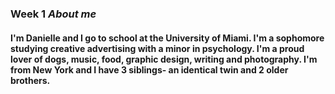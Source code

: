 ### Week 1 <i>About me</i>
#### I'm Danielle and I go to school at the University of Miami. I'm a sophomore studying creative advertising with a minor in psychology. I'm a proud lover of dogs, music, food, graphic design, writing and photography. I'm from New York and I have 3 siblings- an identical twin and 2 older brothers. 